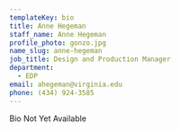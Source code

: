 ```yaml
---
templateKey: bio
title: Anne Hegeman
staff_name: Anne Hegeman
profile_photo: gonzo.jpg
name_slug: anne-hegeman
job_title: Design and Production Manager
department:
  - EDP
email: ahegeman​@​virginia.edu
phone: (434) 924-3585
---
```

Bio Not Yet Available